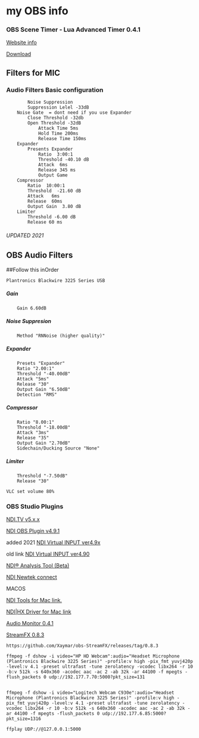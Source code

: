 # my OBS info


### OBS Scene Timer - Lua Advanced Timer 0.4.1

[Website info](https://obsproject.com/forum/threads/advanced-timer.81539/page-2)

[Download](https://obsproject.com/forum/resources/advanced-timer.637/download)


## Filters for MIC

### Audio Filters Basic configuration
```
        Noise Suppression
		Suppression Lelel -33dB
	Noise Gate  = dont need if you use Expander
		Close Threshold -32db
		Open Threshold -32dB
			Attack Time 5ms
			Hold Time 200ms
			Release Time 150ms
	Expander
		Presents Expander
			Ratio  3:00:1
			Threshold -40.10 dB
			Attack  6ms
			Release 345 ms
			Output Game
	Compressor
		Ratio  10:00:1
		Threshold  -21.60 dB
		Attack   6ms
		Release  60ms
		Output Gain  3.80 dB
	Limiter
		Threshold -6.00 dB
		Release 60 ms
```
###### UPDATED 2021
## OBS Audio Filters

##Follow this inOrder
```
Plantronics Blackwire 3225 Series USB
```
##### Gain
``` 
	Gain 6.60dB
```

##### Noise Suppresion
``` 
	Method "RNNoise (higher quality)" 
```
##### Expander
```
	Presets "Expander"
	Ratio "2.00:1"
	Threshold "-40.00dB"
	Attack "5ms"
	Release "30"
	Output Gain "6.50dB"
	Detection "RMS" 
```
##### Compressor
```
	Ratio "8.00:1"
	Threshold "-18.00dB"
	Attack "3ms"
	Release "35"
	Output Gain "2.70dB"
	Sidechain/Ducking Source "None"
```
##### Limiter
````
	Threshold "-7.50dB"
	Release "30"
````

```
VLC set volume 80%
```

### OBS Studio Plugins
[NDI.TV v5.x.x](https://downloads.ndi.tv/Tools/NDI%205%20Tools.exe)

[NDI OBS Plugin v4.9.1](https://github.com/Palakis/obs-ndi/releases/tag/4.9.1)

added 2021
[NDI Virtual INPUT ver4.9x](https://downloads.ndi.tv/Tools/NDI%204%20Tools.exe)

old link
[NDI Virtual INPUT ver4.90](https://b0e4fe3766b8739d74f9-437b8dd50f60b69cf0974b538e50585b.ssl.cf1.rackcdn.com/Utilities/NDI_Tools/NDI%204%20Tools.exe)

[NDI® Analysis Tool (Beta)](https://downloads.ndi.tv/Tools/NDI%204%20Analysis%20BETA.exe)

[NDI Newtek connect](https://go.newtek.com/e/428312/NDICONNECT/6lvf6m/1035736921?h=KeoId4cwIseDqRTiZy0j5MLvTsD6i-Kc0LK_aEMa1gU)

MACOS

[NDI Tools for Mac link. ](https://b0e4fe3766b8739d74f9-437b8dd50f60b69cf0974b538e50585b.ssl.cf1.rackcdn.com/Utilities/SDK/NDI_SDK_Mac/NewTekNDIToolsForMacOS.dmg)

[NDI|HX Driver for Mac link](https://077331edbcb8e68d212a-bfe57ec74076e9cb0c74346d8bd35c21.ssl.cf1.rackcdn.com/NDIHX/OSX/NewTekNDIHXDriverForMacOS.dmg)

[Audio Monitor 0.4.1](https://obsproject.com/forum/resources/audio-monitor.1186/)

[StreamFX 0.8.3](https://github.com/Xaymar/obs-StreamFX/releases/download/0.8.3/streamfx-windows2019-0.8.3.0-ee225959.exe)
``` 
https://github.com/Xaymar/obs-StreamFX/releases/tag/0.8.3
```

```
ffmpeg -f dshow -i video="HP HD Webcam":audio="Headset Microphone (Plantronics Blackwire 3225 Series)" -profile:v high -pix_fmt yuvj420p -level:v 4.1 -preset ultrafast -tune zerolatency -vcodec libx264 -r 10 -b:v 512k -s 640x360 -acodec aac -ac 2 -ab 32k -ar 44100 -f mpegts -flush_packets 0 udp://192.177.7.70:5000?pkt_size=131


ffmpeg -f dshow -i video="Logitech Webcam C930e":audio="Headset Microphone (Plantronics Blackwire 3225 Series)" -profile:v high -pix_fmt yuvj420p -level:v 4.1 -preset ultrafast -tune zerolatency -vcodec libx264 -r 10 -b:v 512k -s 640x360 -acodec aac -ac 2 -ab 32k -ar 44100 -f mpegts -flush_packets 0 udp://192.177.6.85:5000?pkt_size=1316

ffplay UDP://@127.0.0.1:5000
```

